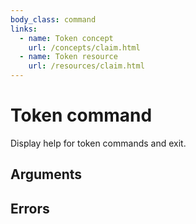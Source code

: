```yaml
---
body_class: command
links:
  - name: Token concept
    url: /concepts/claim.html
  - name: Token resource
    url: /resources/claim.html
---
```


# Token command

<section>

Display help for token commands and exit.

</section>

<section>

## Arguments

</section>

<section>

## Errors

</section>
